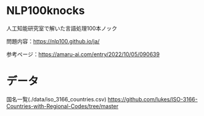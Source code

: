 # NLP100knocks
人工知能研究室で解いた言語処理100本ノック

問題内容：https://nlp100.github.io/ja/

参考ページ：https://amaru-ai.com/entry/2022/10/05/090639

# データ
国名一覧(./data/iso_3166_countries.csv) https://github.com/lukes/ISO-3166-Countries-with-Regional-Codes/tree/master
